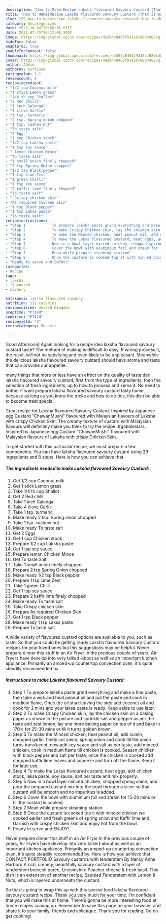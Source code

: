 ```yaml
---
description: "How to Make|Recipe Laksha flavoured Savoury Custard {That is Delicious"
title: "How to Make|Recipe Laksha flavoured Savoury Custard {That is Delicious"
slug: 299-how-to-makerecipe-laksha-flavoured-savoury-custard-that-is-delicious
category: Uncategorized
date: 2022-10-04T20:50:36.837Z
date: 2023-07-25T20:12:08.340Z
image: https://img-global.cpcdn.com/recipes/de394c8465f9342b/680x482cq70/laksha-flavoured-savoury-custard-recipe-main-photo.jpg
hideToc: false
enableToc: true
enableTocContent: false
thumbnail: https://img-global.cpcdn.com/recipes/de394c8465f9342b/680x482cq70/laksha-flavoured-savoury-custard-recipe-main-photo.jpg
cover: https://img-global.cpcdn.com/recipes/de394c8465f9342b/680x482cq70/laksha-flavoured-savoury-custard-recipe-main-photo.jpg
author: Admin
authorAv: notfound
ratingvalue: 3.1
reviewcount: 4
recipeingredient:
- "1/2 cup Coconut milk"
- "1 stick Lemon grass"
- "1/4 th cup Shallot"
- "2 Red chilli"
- "1 inch Galangal"
- "4 clove Garlic"
- "1 tsp. turmeric"
- "2 tsp. Spring onion chopped"
- "1 tsp. cashew nut"
- "To taste salt"
- "2 Eggs"
- "1 cup Chicken stock"
- "1/2 cup Laksha paste"
- "1 tsp soy sauce"
- " lemon Chicken Mince"
- "To taste Salt"
- "1 small onion finely chopped"
- "2 tsp Spring Onion chopped"
- "1/2 tsp Black pepper"
- "1 tsp Lime Zest"
- "1 green Chilli"
- "1 tsp soy sauce"
- "2 kaffir lime finely chopped"
- "To taste salt"
- " Crispy chicken skin"
- "As required Chicken Skin"
- "1 tsp Black pepper"
- "1 tsp Laksa paste"
- "To taste salt"
recipeinstructions:
- "Step 1            To prepare laksha paste grind everything and make a fine paste, then take a wok and heat peanut oil and put the paste and cook in medium flame, Once the oil start leaving the side add coconut oil and cook for 2 mins and your laksa paste is ready. Keep aside to use later."
- "Step 2            To make Crispy Chicken skin, lay the chicken skin on a baking paper as shown in the picture and sprinkle salt and pepper as per the taste and zest lemon, lay one more baking paper on top of it and bake in 170 c for 25-30 mins or till it turns golden brown."
- "Step 3            To make the Minced chicken, heat peanut oil, add cumin, chopped garlic, finely cut onion, spring onion and cook till the onion turns translucent, now add soy sauce and salt as per taste, add minced chicken, cook in medium flame till chicken is cooked. Season chicken with black pepper and salt per taste, once the chicken is cooked add chopped kaffir lime leaves and squeeze and turn off the flame. Keep it for later use."
- "Step 4            To make the Laksa flavoured custard, beat eggs, add chicken stock, laksa paste, soy sauce, salt per taste and mix properly."
- "Step 5            Now in a bowl layer minced chicken, chopped spring onion, and pour the prepared custard mix into the bowl through a sieve so that custard will be smooth and no impurities is added."
- "Step 6            Cover the bowl with aluminium foil and steam for 15-20 mins or till the custard is cooked"
- "Step 7            Mean while prepare steaming station"
- "Step 8            Once the custard is cooked top it with minced chicken we cooked earlier and fresh greens of spring onion and Kaffir lime and Garnish with crispy chicken skin and enjoy hot from the bowl."
- "Ready to serve and ENJOY!"
categories:
- Recipe
tags:
- laksha
- flavoured
- savoury

katakunci: laksha flavoured savoury 
nutrition: 132 calories
recipecuisine: United Kingdom
preptime: "PT10M"
cooktime: "PT42M"
recipeyield: "2"
recipecategory: Dessert

---
```



Good Afternoon| Again looking for a recipe idea laksha flavoured savoury custard taste? The method of making is difficult to easy. If wrong process it, the result will not be satisfying and even likely to be unpleasant. Meanwhile the delicious laksha flavoured savoury custard should have aroma and taste that can provoke our appetite.






many things that more or less have an effect on the quality of taste dari laksha flavoured savoury custard, first from the type of ingredients, then the selection of fresh ingredients, up to how to process and serve it. No need to bother if want prepare laksha flavoured savoury custard tasty home, because as long as you know the tricks and how to do this, this dish be able to become treat  special.


Great recipe for Laksha flavoured Savoury Custard. Inspired by Japanese egg Custard &#34;ChawanMushi&#34; flavoured with Malaysian flavours of Laksha with crispy Chicken Skin. The creamy texture of custard with Malaysian flavours will definitely make you think to try the recipe. #gobblestars. Inspired by Japanese egg Custard &#34;ChawanMushi&#34; flavoured with Malaysian flavours of Laksha with crispy Chicken Skin.


To get started with this particular recipe, we must prepare a few components. You can have laksha flavoured savoury custard using 29 ingredients and 8 steps. Here is how you can achieve that.

<!--inarticleads1-->

##### The ingredients needed to make Laksha flavoured Savoury Custard:

1. Get 1/2 cup Coconut milk
1. Get 1 stick Lemon grass
1. Take 1/4 th cup Shallot
1. Get 2 Red chilli
1. Take 1 inch Galangal
1. Take 4 clove Garlic
1. Take 1 tsp. turmeric
1. Make ready 2 tsp. Spring onion chopped
1. Take 1 tsp. cashew nut
1. Make ready To taste salt
1. Get 2 Eggs
1. Get 1 cup Chicken stock
1. Prepare 1/2 cup Laksha paste
1. Get 1 tsp soy sauce
1. Prepare  lemon Chicken Mince
1. Get To taste Salt
1. Take 1 small onion finely chopped
1. Prepare 2 tsp Spring Onion chopped
1. Make ready 1/2 tsp Black pepper
1. Prepare 1 tsp Lime Zest
1. Take 1 green Chilli
1. Get 1 tsp soy sauce
1. Prepare 2 kaffir lime finely chopped
1. Make ready To taste salt
1. Take  Crispy chicken skin
1. Prepare As required Chicken Skin
1. Get 1 tsp Black pepper
1. Make ready 1 tsp Laksa paste
1. Prepare To taste salt


A wide variety of flavoured custard options are available to you, such as taste. So that you could be getting ready Laksha flavoured Savoury Custard recipes for your loved ones but this suggestions may be helpful. Never prepare dinner this stuff in an Air Fryer In the previous couple of years, Air Fryers have develop into very talked-about as well as an important kitchen appliance. Primarily an amped-up countertop convection oven, it&#39;s quite steadily recommended by. 

<!--inarticleads2-->

##### Instructions to make Laksha flavoured Savoury Custard:

1. Step 1            To prepare laksha paste grind everything and make a fine paste, then take a wok and heat peanut oil and put the paste and cook in medium flame, Once the oil start leaving the side add coconut oil and cook for 2 mins and your laksa paste is ready. Keep aside to use later.
1. Step 2            To make Crispy Chicken skin, lay the chicken skin on a baking paper as shown in the picture and sprinkle salt and pepper as per the taste and zest lemon, lay one more baking paper on top of it and bake in 170 c for 25-30 mins or till it turns golden brown.
1. Step 3            To make the Minced chicken, heat peanut oil, add cumin, chopped garlic, finely cut onion, spring onion and cook till the onion turns translucent, now add soy sauce and salt as per taste, add minced chicken, cook in medium flame till chicken is cooked. Season chicken with black pepper and salt per taste, once the chicken is cooked add chopped kaffir lime leaves and squeeze and turn off the flame. Keep it for later use.
1. Step 4            To make the Laksa flavoured custard, beat eggs, add chicken stock, laksa paste, soy sauce, salt per taste and mix properly.
1. Step 5            Now in a bowl layer minced chicken, chopped spring onion, and pour the prepared custard mix into the bowl through a sieve so that custard will be smooth and no impurities is added.
1. Step 6            Cover the bowl with aluminium foil and steam for 15-20 mins or till the custard is cooked
1. Step 7            Mean while prepare steaming station
1. Step 8            Once the custard is cooked top it with minced chicken we cooked earlier and fresh greens of spring onion and Kaffir lime and Garnish with crispy chicken skin and enjoy hot from the bowl.
1. Ready to serve and ENJOY!

Never prepare dinner this stuff in an Air Fryer In the previous couple of years, Air Fryers have develop into very talked-about as well as an important kitchen appliance. Primarily an amped-up countertop convection oven, it&#39;s quite steadily recommended by. Here is how you achieve that. CONTACT PORTFOLIO Savoury custards with tenderstem By Nancy Anne Harbord A rich, creamy, beautifully savoury custard with a layer of tenderstem broccoli purée, Lincolnshire Poacher cheese &amp; fresh basil. This dish is an extension of another recipe, Sautéed Tenderstem with Lemon &amp; Nuts, which is layered underneath the custard. 

So that is going to wrap this up with this special food laksha flavoured savoury custard recipe. Thank you very much for your time. I'm confident that you will make this at home. There's gonna be more interesting food at home recipes coming up. Remember to save this page on your browser, and share it to your family, friends and colleague. Thank you for reading. Go on get cooking!

